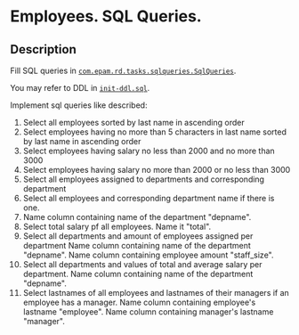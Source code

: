 # Employees. SQL Queries.

## Description 
Fill SQL queries in [`com.epam.rd.tasks.sqlqueries.SqlQueries`](src/main/java/com/epam/rd/tasks/sqlqueries/SqlQueries.java).

You may refer to DDL in [`init-ddl.sql`](src/test/resources/init-ddl.sql).

Implement sql queries like described:
1. Select all employees sorted by last name in ascending order
2. Select employees having no more than 5 characters in last name sorted by last name in ascending order
3. Select employees having salary no less than 2000 and no more than 3000
4. Select employees having salary no more than 2000 or no less than 3000
5. Select all employees assigned to departments and corresponding department
6. Select all employees and corresponding department name if there is one.
7. Name column containing name of the department "depname".
8. Select total salary pf all employees. Name it "total".
9. Select all departments and amount of employees assigned per department
Name column containing name of the department "depname".
Name column containing employee amount "staff_size".
10. Select all departments and values of total and average salary per department. 
Name column containing name of the department "depname".
11. Select lastnames of all employees and lastnames of their managers if an employee has a manager.
Name column containing employee's lastname "employee".
Name column containing manager's lastname "manager".
